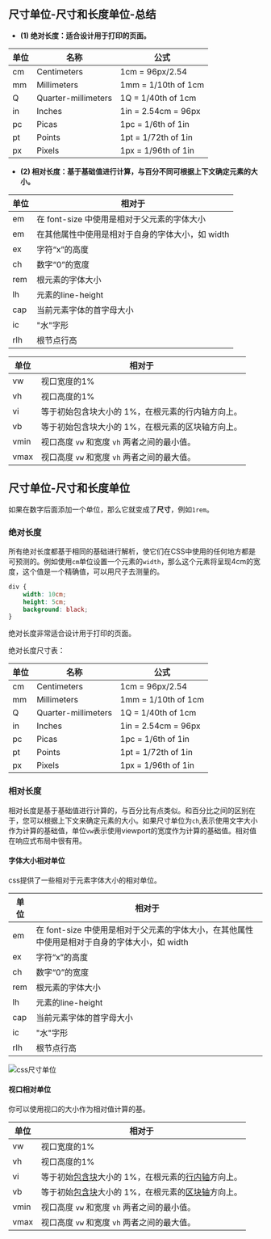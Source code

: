 ## 尺寸单位-尺寸和长度单位-总结

- **(1) 绝对长度：适合设计用于打印的页面。**

| 单位  | 名称                  | 公式                  |
| --- | ------------------- | ------------------- |
| cm  | Centimeters         | 1cm = 96px/2.54     |
| mm  | Millimeters         | 1mm = 1/10th of 1cm |
| Q   | Quarter-millimeters | 1Q = 1/40th of 1cm  |
| in  | Inches              | 1in = 2.54cm = 96px |
| pc  | Picas               | 1pc = 1/6th of 1in  |
| pt  | Points              | 1pt = 1/72th of 1in |
| px  | Pixels              | 1px = 1/96th of 1in |

- **(2) 相对长度：基于基础值进行计算，与百分不同可根据上下文确定元素的大小。**

| 单位  | 相对于                         |
| --- | --------------------------- |
| em  | 在 font-size 中使用是相对于父元素的字体大小 |
| em  | 在其他属性中使用是相对于自身的字体大小，如 width |
| ex  | 字符“x”的高度                    |
| ch  | 数字“0”的宽度                    |
| rem | 根元素的字体大小                    |
| lh  | 元素的line-height              |
| cap | 当前元素字体的首字母大小                |
| ic  | "水"字形                       |
| rlh | 根节点行高                       |

| 单位   | 相对于                          |
| ---- | ---------------------------- |
| vw   | 视口宽度的1%                      |
| vh   | 视口高度的1%                      |
| vi   | 等于初始包含块大小的 1%，在根元素的行内轴方向上。   |
| vb   | 等于初始包含块大小的 1%，在根元素的区块轴方向上。   |
| vmin | 视口高度 `vw` 和宽度 `vh` 两者之间的最小值。 |
| vmax | 视口高度 `vw` 和宽度 `vh` 两者之间的最大值。 |

## 尺寸单位-尺寸和长度单位

如果在数字后面添加一个单位，那么它就变成了**尺寸**，例如`1rem`。

### 绝对长度

所有绝对长度都基于相同的基础进行解析，使它们在CSS中使用的任何地方都是可预测的。例如使用`cm`单位设置一个元素的`width`，那么这个元素将呈现4cm的宽度，这个值是一个精确值，可以用尺子去测量的。

```css
div {
    width: 10cm;
    height: 5cm;
    background: black;
}
```

绝对长度非常适合设计用于打印的页面。

绝对长度尺寸表：

| 单位  | 名称                  | 公式                  |
| --- | ------------------- | ------------------- |
| cm  | Centimeters         | 1cm = 96px/2.54     |
| mm  | Millimeters         | 1mm = 1/10th of 1cm |
| Q   | Quarter-millimeters | 1Q = 1/40th of 1cm  |
| in  | Inches              | 1in = 2.54cm = 96px |
| pc  | Picas               | 1pc = 1/6th of 1in  |
| pt  | Points              | 1pt = 1/72th of 1in |
| px  | Pixels              | 1px = 1/96th of 1in |

### 相对长度

相对长度是基于基础值进行计算的，与百分比有点类似。和百分比之间的区别在于，您可以根据上下文来确定元素的大小。如果尺寸单位为`ch`,表示使用文字大小作为计算的基础值，单位`vw`表示使用viewport的宽度作为计算的基础值。相对值在响应式布局中很有用。

#### 字体大小相对单位

css提供了一些相对于元素字体大小的相对单位。

| 单位  | 相对于                                                     |
| --- | ------------------------------------------------------- |
| em  | 在 font-size 中使用是相对于父元素的字体大小，在其他属性中使用是相对于自身的字体大小，如 width |
| ex  | 字符“x”的高度                                                |
| ch  | 数字“0”的宽度                                                |
| rem | 根元素的字体大小                                                |
| lh  | 元素的line-height                                          |
| cap | 当前元素字体的首字母大小                                            |
| ic  | "水"字形                                                   |
| rlh | 根节点行高                                                   |

![css尺寸单位](https://pengfeiw.github.io/images/blog/96.jpg)

#### 视口相对单位

你可以使用视口的大小作为相对值计算的基。

| 单位   | 相对于                                                                                                                                                                                         |
| ---- | ------------------------------------------------------------------------------------------------------------------------------------------------------------------------------------------- |
| vw   | 视口宽度的1%                                                                                                                                                                                     |
| vh   | 视口高度的1%                                                                                                                                                                                     |
| vi   | 等于初始[包含块](https://developer.mozilla.org/zh-CN/docs/Web/CSS/Containing_block)大小的 1%，在根元素的[行内轴](https://developer.mozilla.org/zh-CN/docs/Web/CSS/CSS_Logical_Properties#inline-dimension)方向上。 |
| vb   | 等于初始[包含块](https://developer.mozilla.org/zh-CN/docs/Web/CSS/Containing_block)大小的 1%，在根元素的[区块轴](https://developer.mozilla.org/zh-CN/docs/Web/CSS/CSS_Logical_Properties#block-dimension)方向上。  |
| vmin | 视口高度 `vw` 和宽度 `vh` 两者之间的最小值。                                                                                                                                                                |
| vmax | 视口高度 `vw` 和宽度 `vh` 两者之间的最大值。                                                                                                                                                                |
